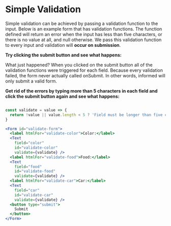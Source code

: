 # Simple Validation

Simple validation can be achieved by passing a validation function to the input.
Below is an example form that has validation functions. The function defined
will return an error when the input has less than five characters, or there is
no value at all, and null otherwise. We pass this validation function to every
input and validation will **occur on submission**.

**Try clicking the submit button and see what happens:**

<!-- STORY -->

What just happened? When you clicked on the submit button all of the validation
functions were triggered for each field. Because every validation failed, the
form never actually called onSubmit. In other words, informed will only
submit a valid form.

**Get rid of the errors by typing more than 5 characters in each field and
click the submit button again and see what happens:**

```jsx

const validate = value => {
  return !value || value.length < 5 ? 'Field must be longer than five characters' : null;
}

<Form id="validate-form">
  <label htmlFor="validate-color">Color:</label>
  <Text
    field="color"
    id="validate-color"
    validate={validate} />
  <label htmlFor="validate-food">Food:</label>
  <Text
    field="food"
    id="validate-food"
    validate={validate} />
  <label htmlFor="validate-car">Car:</label>
  <Text
    field="car"
    id="validate-car"
    validate={validate} />
  <button type="submit">
    Submit
  </button>
</Form>
```

